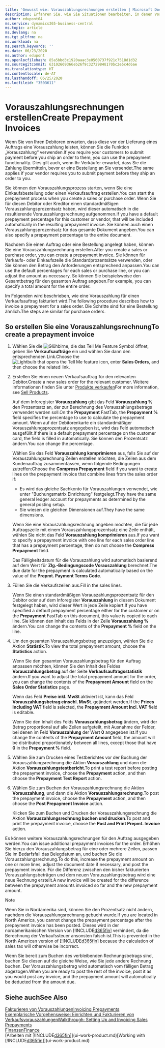 ```yaml
---
title: 'Gewusst wie: Vorauszahlungsrechnungen erstellen | Microsoft Docs'
description: Erfahren Sie, wie Sie Situationen bearbeiten, in denen Vorauszahlung gefordert wird, oder Ihr Kreditor dies fordert.
author: edupont04
ms.service: dynamics365-business-central
ms.topic: article
ms.devlang: na
ms.tgt_pltfrm: na
ms.workload: na
ms.search.keywords: ''
ms.date: 06/23/2020
ms.author: edupont
ms.openlocfilehash: 85a5bbd3c1920aaac3e0560737f921c7518d1d32
ms.sourcegitcommit: 63102669366eb26f9c32729848170bc2e5c4d6ae
ms.translationtype: HT
ms.contentlocale: de-AT
ms.lasthandoff: 06/25/2020
ms.locfileid: "3503611"
---
```

# <a name="create-prepayment-invoices"></a><span data-ttu-id="2c686-103">Vorauszahlungsrechnungen erstellen</span><span class="sxs-lookup"><span data-stu-id="2c686-103">Create Prepayment Invoices</span></span>

<span data-ttu-id="2c686-104">Wenn Sie von Ihren Debitoren erwarten, dass diese vor der Lieferung eines Auftrags eine Vorauszahlung leisten, können Sie die Funktion „Vorauszahlung“ verwenden.</span><span class="sxs-lookup"><span data-stu-id="2c686-104">If you require your customers to submit payment before you ship an order to them, you can use the prepayment functionality.</span></span> <span data-ttu-id="2c686-105">Dies gilt auch, wenn Ihr Verkäufer erwartet, dass Sie die Zahlung übermitteln, bevor er eine Bestellung an Sie versendet.</span><span class="sxs-lookup"><span data-stu-id="2c686-105">The same applies if your vendor requires you to submit payment before they ship an order to you.</span></span>  

<span data-ttu-id="2c686-106">Sie können den Vorauszahlungsprozess starten, wenn Sie eine Einkaufsbestellung oder einen Verkaufsauftrag erstellen.</span><span class="sxs-lookup"><span data-stu-id="2c686-106">You can start the prepayment process when you create a sales or purchase order.</span></span> <span data-ttu-id="2c686-107">Wenn Sie für diesen Debitor oder Kreditor einen standardmäßigen Vorauszahlungsprozentsatz haben, wird dieser automatisch in die resultierende Vorauszahlungsrechnung aufgenommen.</span><span class="sxs-lookup"><span data-stu-id="2c686-107">If you have a default prepayment percentage for this customer or vendor, that will be included automatically in the resulting prepayment invoice.</span></span> <span data-ttu-id="2c686-108">Sie können auch einen Vorauszahlungsprozentsatz für das gesamte Dokument angeben.</span><span class="sxs-lookup"><span data-stu-id="2c686-108">You can also specify a prepayment percentage to the entire document.</span></span>

<span data-ttu-id="2c686-109">Nachdem Sie einen Auftrag oder eine Bestellung angelegt haben, können Sie eine Vorauszahlungsrechnung erstellen.</span><span class="sxs-lookup"><span data-stu-id="2c686-109">After you create a sales or purchase order, you can create a prepayment invoice.</span></span> <span data-ttu-id="2c686-110">Sie können für Verkaufs- oder Einkaufszeile die Standardprozentsätze verwenden, oder Sie können den Betrag den Anforderungen entsprechend anpassen.</span><span class="sxs-lookup"><span data-stu-id="2c686-110">You can use the default percentages for each sales or purchase line, or you can adjust the amount as necessary.</span></span> <span data-ttu-id="2c686-111">So können Sie beispielsweise den Gesamtbetrag für den gesamten Auftrag angeben.</span><span class="sxs-lookup"><span data-stu-id="2c686-111">For example, you can specify a total amount for the entire order.</span></span>  

<span data-ttu-id="2c686-112">Im Folgenden wird beschrieben, wie eine Vorauszahlung für einen Verkaufsauftrag fakturiert wird.</span><span class="sxs-lookup"><span data-stu-id="2c686-112">The following procedure describes how to invoice a prepayment for a sales order.</span></span> <span data-ttu-id="2c686-113">Die Schritte sind für eine Bestellung ähnlich.</span><span class="sxs-lookup"><span data-stu-id="2c686-113">The steps are similar for purchase orders.</span></span>  

## <a name="to-create-a-prepayment-invoice"></a><span data-ttu-id="2c686-114">So erstellen Sie eine Vorauszahlungsrechnung</span><span class="sxs-lookup"><span data-stu-id="2c686-114">To create a prepayment invoice</span></span>

1. <span data-ttu-id="2c686-115">Wählen Sie die ![Glühbirne, die das Tell Me Feature](media/ui-search/search_small.png "Tell Me-Funktion") Symbol öffnet, geben Sie **Verkaufsaufträge** ein und wählen Sie dann den entsprechenden Link.</span><span class="sxs-lookup"><span data-stu-id="2c686-115">Choose the ![Lightbulb that opens the Tell Me feature](media/ui-search/search_small.png "Tell me what you want to do") icon, enter **Sales Orders**, and then choose the related link.</span></span>  
2. <span data-ttu-id="2c686-116">Erstellen Sie einen neuen Verkaufsauftrag für den relevanten Debitor.</span><span class="sxs-lookup"><span data-stu-id="2c686-116">Create a new sales order for the relevant customer.</span></span> <span data-ttu-id="2c686-117">Weitere Informationen finden Sie unter [Produkte verkaufen](sales-how-sell-products.md)</span><span class="sxs-lookup"><span data-stu-id="2c686-117">For more information, see [Sell Products](sales-how-sell-products.md).</span></span>  

    <span data-ttu-id="2c686-118">Auf dem Inforegister **Vorauszahlung** gibt das Feld **Vorauszahlung %** den Prozentsatz an, der zur Berechnung des Vorauszahlungsbetrags verwendet werden soll.</span><span class="sxs-lookup"><span data-stu-id="2c686-118">On the **Prepayment** FastTab, the **Prepayment %** field specifies the percentage to use to calculate the prepayment amount.</span></span> <span data-ttu-id="2c686-119">Wenn auf der Debitorenkarte ein standardmäßiger Vorauszahlungsprozentsatz angegeben ist, wird das Feld automatisch ausgefüllt.</span><span class="sxs-lookup"><span data-stu-id="2c686-119">If there is a default prepayment percentage on the customer card, the field is filled in automatically.</span></span> <span data-ttu-id="2c686-120">Sie können den Prozentsatz ändern.</span><span class="sxs-lookup"><span data-stu-id="2c686-120">You can change the percentage.</span></span> <!--This percentage is applied to lines where the item on that line does not already specify a prepayment percentage. The prepayment percentage is only copied from the header to lines that do not copy the default prepayment percentage from the item.-->  

    <span data-ttu-id="2c686-121">Wählen Sie das Feld **Vorauszahlung komprimieren** aus, falls Sie auf der Vorauszahlungsrechnung Zeilen erstellen möchten, die Zeilen aus dem Kundenauftrag zusammenfassen, wenn folgende Bedingungen zutreffen:</span><span class="sxs-lookup"><span data-stu-id="2c686-121">Choose the **Compress Prepayment** field if you want to create lines on the prepayment invoice that combine lines from the sales order if:</span></span>  

    - <span data-ttu-id="2c686-122">Es wird das gleiche Sachkonto für Vorauszahlungen verwendet, wie unter "Buchungsmatrix Einrichtung" festgelegt.</span><span class="sxs-lookup"><span data-stu-id="2c686-122">They have the same general ledger account for prepayments as determined by the general posting setup.</span></span>  
    - <span data-ttu-id="2c686-123">Sie wiesen die gleichen Dimensionen auf.</span><span class="sxs-lookup"><span data-stu-id="2c686-123">They have the same dimensions.</span></span>  

    <span data-ttu-id="2c686-124">Wenn Sie eine Vorauszahlungsrechnung angeben möchten, die für jede Auftragszeile mit einem Vorauszahlungsprozentsatz eine Zeile enthält, wählen Sie nicht das Feld **Vorauszahlung komprimieren** aus.</span><span class="sxs-lookup"><span data-stu-id="2c686-124">If you want to specify a prepayment invoice with one line for each sales order line that has a prepayment percentage, then do not choose the **Compress Prepayment** field.</span></span>  

    <span data-ttu-id="2c686-125">Das Fälligkeitsdatum für die Vorauszahlung wird automatisch basierend auf dem Wert für **Zlg.-Bedingungscode Vorauszahlung** berechnet.</span><span class="sxs-lookup"><span data-stu-id="2c686-125">The due date for the prepayment is calculated automatically based on the value of the **Prepmt. Payment Terms Code**.</span></span>

3. <span data-ttu-id="2c686-126">Füllen Sie die Verkaufszeilen aus.</span><span class="sxs-lookup"><span data-stu-id="2c686-126">Fill in the sales lines.</span></span>  

    <span data-ttu-id="2c686-127">Wenn Sie einen standardmäßigen Vorauszahlungsprozentsatz für den Debitor oder auf dem Inforegister **Vorauszahlung** in diesem Dokument festgelegt haben, wird dieser Wert in jede Zeile kopiert.</span><span class="sxs-lookup"><span data-stu-id="2c686-127">If you have specified a default prepayment percentage either for the customer or on the **Prepayment** FastTab on this document, this value is copied to each line.</span></span> <span data-ttu-id="2c686-128">Sie können den Inhalt des Felds  in der Zeile **Vorauszahlung %** ändern.</span><span class="sxs-lookup"><span data-stu-id="2c686-128">You can change the contents of the **Prepayment %** field on the line.</span></span>  

4. <span data-ttu-id="2c686-129">Um den gesamten Vorauszahlungsbetrag anzuzeigen, wählen Sie die Aktion **Statistik**.</span><span class="sxs-lookup"><span data-stu-id="2c686-129">To view the total prepayment amount, choose the **Statistics** action.</span></span>

    <span data-ttu-id="2c686-130">Wenn Sie den gesamten Vorauszahlungsbetrag für den Auftrag anpassen möchten, können Sie den Inhalt des Feldes **Vorauszahlungsbetrag** auf der Seite **Verkaufsauftragsstatistik** ändern.</span><span class="sxs-lookup"><span data-stu-id="2c686-130">If you want to adjust the total prepayment amount for the order, you can change the contents of the **Prepayment Amount** field on the **Sales Order Statistics** page.</span></span>  

    <span data-ttu-id="2c686-131">Wenn das Feld **Preise inkl. MwSt** aktiviert ist, kann das Feld **Vorauszahlungsbetrag einschl. MwSt**. geändert werden.</span><span class="sxs-lookup"><span data-stu-id="2c686-131">If the **Prices Including VAT** field is selected, the **Prepayment Amount Incl. VAT** field is editable.</span></span>  

    <span data-ttu-id="2c686-132">Wenn Sie den Inhalt des Felds **Vorauszahlungsbetrag** ändern, wird der Betrag proportional auf alle Zeilen aufgeteilt, mit Ausnahme der Felder, bei denen im Feld **Vorauszahlung** der Wert **0** angegeben ist.</span><span class="sxs-lookup"><span data-stu-id="2c686-132">If you change the contents of the **Prepayment Amount** field, the amount will be distributed proportionately between all lines, except those that have **0** in the **Prepayment %** field.</span></span>  

5. <span data-ttu-id="2c686-133">Wählen Sie zum Drucken eines Testberichtes vor der Buchung der Vorauszahlungsrechnung die Aktion **Vorauszahlung** und dann die Aktion **Vorauszahlungstestbericht**.</span><span class="sxs-lookup"><span data-stu-id="2c686-133">To print a test report before posting the prepayment invoice, choose the **Prepayment** action, and then choose the **Prepayment Test Report** action.</span></span>  
6. <span data-ttu-id="2c686-134">Wählen Sie zum Buchen der Vorauszahlungsrechnung die Aktion **Vorauszahlung**, und dann die Aktion **Vorauszahlungsrechnung**.</span><span class="sxs-lookup"><span data-stu-id="2c686-134">To post the prepayment invoice, choose the **Prepayment** action, and then choose the **Post Prepayment Invoice** action.</span></span>  

    <span data-ttu-id="2c686-135">Klicken Sie zum Buchen und Drucken der Vorauszahlungsrechnung die Aktion **Vorauszahlungsrechnung buchen und drucken**.</span><span class="sxs-lookup"><span data-stu-id="2c686-135">To post and print the prepayment invoice, choose the **Post and Print Prepmt. Invoice** action.</span></span>  

<span data-ttu-id="2c686-136">Es können weitere Vorauszahlungsrechnungen für den Auftrag ausgegeben werden.</span><span class="sxs-lookup"><span data-stu-id="2c686-136">You can issue additional prepayment invoices for the order.</span></span> <span data-ttu-id="2c686-137">Erhöhen Sie hierzu den Vorauszahlungsbetrag für eine oder mehrere Zeilen, passen Sie im Bedarfsfall das Belegdatum an, und buchen Sie die Vorauszahlungsrechnung.</span><span class="sxs-lookup"><span data-stu-id="2c686-137">To do this, increase the prepayment amount on one or more lines, adjust the document date if necessary, and post the prepayment invoice.</span></span> <span data-ttu-id="2c686-138">Für die Differenz zwischen den bisher fakturierten Vorauszahlungsbeträgen und dem neuen Vorauszahlungsbetrag wird eine neue Rechnung erstellt.</span><span class="sxs-lookup"><span data-stu-id="2c686-138">A new invoice will be created for the difference between the prepayment amounts invoiced so far and the new prepayment amount.</span></span>  

> [!NOTE]  
> <span data-ttu-id="2c686-139">Wenn Sie in Nordamerika sind, können Sie den Prozentsatz nicht ändern, nachdem die Vorauszahlungsrechnung gebucht wurde.</span><span class="sxs-lookup"><span data-stu-id="2c686-139">If you are located in North America, you cannot change the prepayment percentage after the prepayment invoice has been posted.</span></span> <span data-ttu-id="2c686-140">Dieses wird in der nordamerikanischen Version von [!INCLUDE[d365fin](includes/d365fin_md.md)] verhindert, da die Berechnung der Verkaufssteuer ansonsten falsch ist.</span><span class="sxs-lookup"><span data-stu-id="2c686-140">This is prevented in the North American version of [!INCLUDE[d365fin](includes/d365fin_md.md)] because the calculation of sales tax will otherwise be incorrect.</span></span>  

 <span data-ttu-id="2c686-141">Wenn Sie bereit zum Buchen des verbleibenden Rechnungsbetrags sind, buchen Sie diesen auf die gleiche Weise, wie Sie jede andere Rechnung buchen. Der Vorauszahlungsbetrag wird automatisch vom fälligen Betrag abgezogen.</span><span class="sxs-lookup"><span data-stu-id="2c686-141">When you are ready to post the rest of the invoice, post it as you would post any invoice, and the prepayment amount will automatically be deducted from the amount due.</span></span>  

## <a name="see-also"></a><span data-ttu-id="2c686-142">Siehe auch</span><span class="sxs-lookup"><span data-stu-id="2c686-142">See Also</span></span>

[<span data-ttu-id="2c686-143">Fakturieren von Vorauszahlungen</span><span class="sxs-lookup"><span data-stu-id="2c686-143">Invoicing Prepayments</span></span>](finance-invoice-prepayments.md)  
[<span data-ttu-id="2c686-144">Exemplarische Vorgehensweise: Einrichten und Fakturieren von Verkaufsvorauszahlungen</span><span class="sxs-lookup"><span data-stu-id="2c686-144">Walkthrough: Setting Up and Invoicing Sales Prepayments</span></span>](walkthrough-setting-up-and-invoicing-sales-prepayments.md)  
[<span data-ttu-id="2c686-145">Finanzen</span><span class="sxs-lookup"><span data-stu-id="2c686-145">Finance</span></span>](finance.md)  
<span data-ttu-id="2c686-146">[Arbeiten mit [!INCLUDE[d365fin](includes/d365fin_md.md)]](ui-work-product.md)</span><span class="sxs-lookup"><span data-stu-id="2c686-146">[Working with [!INCLUDE[d365fin](includes/d365fin_md.md)]](ui-work-product.md)</span></span>
